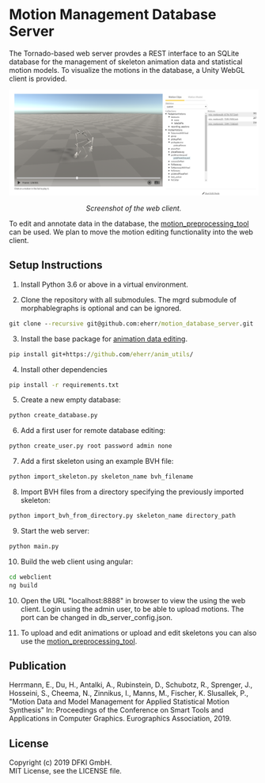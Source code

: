 ﻿# Motion Management Database Server

The Tornado-based web server provdes a REST interface to an SQLite database for the management of skeleton animation data and statistical motion models. To visualize the motions in the database, a Unity WebGL client is provided.  


![Screenshot](doc/images/screenshot.png)
<p align="center">
<em>Screenshot of the web client.</em>

To edit and annotate data in the database, the [motion_preprocessing_tool](https://github.com/eherr/motion_preprocessing_tool) can be used. We plan to move the motion editing functionality into the web client.



## Setup Instructions

1. Install Python 3.6 or above in a virtual environment.

2. Clone the repository with all submodules. The mgrd submodule of morphablegraphs is optional and can be ignored.
```bat
git clone --recursive git@github.com:eherr/motion_database_server.git
```

3. Install the base package for [animation data editing](https://github.com/eherr/anim_utils).
```bat
pip install git+https://github.com/eherr/anim_utils/
```

4. Install other dependencies
```bat
pip install -r requirements.txt
```

5. Create a new empty database: 
```bat
python create_database.py
```

6. Add a first user for remote database editing: 
```bat
python create_user.py root password admin none
```

7. Add a first skeleton using an example BVH file: 
```bat
python import_skeleton.py skeleton_name bvh_filename
```

8. Import BVH files from a directory specifying the previously imported skeleton:
```bat
python import_bvh_from_directory.py skeleton_name directory_path
```

9. Start the web server: 
```bat
python main.py
```

10. Build the web client using angular: 
```bat
cd webclient 
ng build
```

10. Open the URL "localhost:8888" in browser to view the using the web client. Login using the admin user, to be able to upload motions. The port can be changed in db_server_config.json.

11. To upload and edit animations or upload and edit skeletons you can also use the [motion_preprocessing_tool](https://github.com/eherr/motion_preprocessing_tool).

## Publication
Herrmann, E., Du, H., Antalki, A., Rubinstein, D., Schubotz, R., Sprenger, J., Hosseini, S., Cheema, N., Zinnikus, I., Manns, M., Fischer, K. Slusallek, P., "Motion Data and Model Management for Applied Statistical Motion Synthesis" In: Proceedings of the Conference on Smart Tools and Applications in Computer Graphics. Eurographics Association, 2019.


## License
Copyright (c) 2019 DFKI GmbH.  
MIT License, see the LICENSE file.
